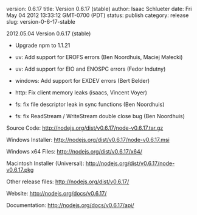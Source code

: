 version: 0.6.17
title: Version 0.6.17 (stable)
author: Isaac Schlueter
date: Fri May 04 2012 13:33:12 GMT-0700 (PDT)
status: publish
category: release
slug: version-0-6-17-stable

<p>2012.05.04 Version 0.6.17 (stable)

</p>
<ul>
<li><p>Upgrade npm to 1.1.21</p>
</li>
<li><p>uv: Add support for EROFS errors (Ben Noordhuis, Maciej Małecki)</p>
</li>
<li><p>uv: Add support for EIO and ENOSPC errors (Fedor Indutny)</p>
</li>
<li><p>windows: Add support for EXDEV errors (Bert Belder)</p>
</li>
<li><p>http: Fix client memory leaks (isaacs, Vincent Voyer)</p>
</li>
<li><p>fs: fix file descriptor leak in sync functions (Ben Noordhuis)</p>
</li>
<li><p>fs: fix ReadStream / WriteStream double close bug (Ben Noordhuis)</p>
</li>
</ul>
<p>Source Code: <a href="http://nodejs.org/dist/v0.6.17/node-v0.6.17.tar.gz">http://nodejs.org/dist/v0.6.17/node-v0.6.17.tar.gz</a>

</p>
<p>Windows Installer: <a href="http://nodejs.org/dist/v0.6.17/node-v0.6.17.msi">http://nodejs.org/dist/v0.6.17/node-v0.6.17.msi</a>

</p>
<p>Windows x64 Files: <a href="http://nodejs.org/dist/v0.6.17/x64/">http://nodejs.org/dist/v0.6.17/x64/</a>

</p>
<p>Macintosh Installer (Universal): <a href="http://nodejs.org/dist/v0.6.17/node-v0.6.17.pkg">http://nodejs.org/dist/v0.6.17/node-v0.6.17.pkg</a>

</p>
<p>Other release files: <a href="http://nodejs.org/dist/v0.6.17/">http://nodejs.org/dist/v0.6.17/</a>

</p>
<p>Website: <a href="http://nodejs.org/docs/v0.6.17/">http://nodejs.org/docs/v0.6.17/</a>

</p>
<p>Documentation: <a href="http://nodejs.org/docs/v0.6.17/api/">http://nodejs.org/docs/v0.6.17/api/</a>
</p>
